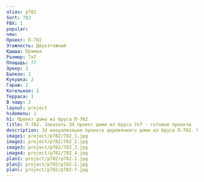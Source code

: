 ```yaml
---
alias: p782
Sort: 782
FBX: 1
popular: 
new: 
Проект: П-782
Этажность: Двухэтажный
Крыша: Прямая
Размер: 7х7
Площадь: 77
Эркер: 2
Балкон: 1
Кукушка: 2
Гараж: 2
Котельная: 2
Терраса: 1
В чашу: 2
layout: project
hidemenu: 1
h1: Проект дома из бруса П-782
title: П-782. Заказать 3d проект дома из бруса 7х7 - готовые проекты
description: 3d визуализация проекта деревянного дома из бруса П-782. Площадь 77 м2, размер 7х7. Вы можете внести любые изменения в проект.
image1: project/p782/782_1.jpg
image2: project/p782/782_2.jpg
image3: project/p782/782_3.jpg
image4: project/p782/782_4.jpg
plan1: project/p782/p782-1.jpg
plan2: project/p782/p782-2.jpg
planl: project/p782/p782-f.jpg
---
```

